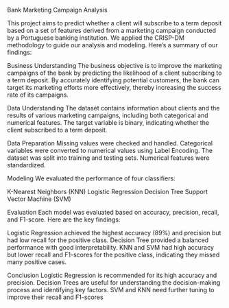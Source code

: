 Bank Marketing Campaign Analysis

This project aims to predict whether a client will subscribe to a term deposit based on a set of features derived from a marketing campaign conducted by a Portuguese banking institution. We applied the CRISP-DM methodology to guide our analysis and modeling. Here’s a summary of our findings:

Business Understanding
The business objective is to improve the marketing campaigns of the bank by predicting the likelihood of a client subscribing to a term deposit. By accurately identifying potential customers, the bank can target its marketing efforts more effectively, thereby increasing the success rate of its campaigns.

Data Understanding
The dataset contains information about clients and the results of various marketing campaigns, including both categorical and numerical features. The target variable is binary, indicating whether the client subscribed to a term deposit.

Data Preparation
Missing values were checked and handled.
Categorical variables were converted to numerical values using Label Encoding.
The dataset was split into training and testing sets.
Numerical features were standardized.

Modeling
We evaluated the performance of four classifiers:

K-Nearest Neighbors (KNN)
Logistic Regression
Decision Tree
Support Vector Machine (SVM)


Evaluation
Each model was evaluated based on accuracy, precision, recall, and F1-score. Here are the key findings:

Logistic Regression achieved the highest accuracy (89%) and precision but had low recall for the positive class.
Decision Tree provided a balanced performance with good interpretability.
KNN and SVM had high accuracy but lower recall and F1-scores for the positive class, indicating they missed many positive cases.

Conclusion
Logistic Regression is recommended for its high accuracy and precision.
Decision Trees are useful for understanding the decision-making process and identifying key factors.
SVM and KNN need further tuning to improve their recall and F1-scores